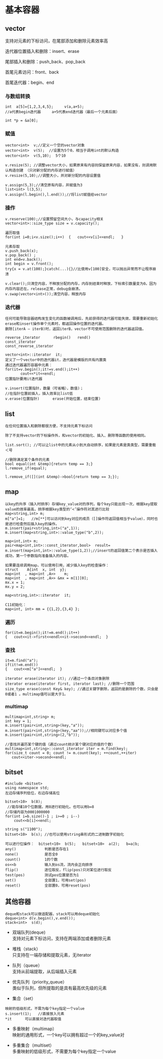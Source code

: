 # 基本容器

## vector

支持对元素的下标访问，在尾部添加和删除元素效率高

迭代器位置插入和删除：insert、erase  

尾部插入和删除：push_back、pop_back

首尾元素访问：front、back  

首尾迭代器：begin、end

### 与数组转换

```
int  a[5]={1,2,3,4,5};     v(a,a+5);
//a代表begin迭代器     a+5代表end迭代器（最后一个元素后面）

int *p = &a[0];
```

### 赋值

```
vector<int>  v;//定义一个空的vector对象
vector<int>  v(5);  //设置为5个0，相当于调用int的默认构造
vector<int>  v(5,10);  5个10   

v.resize(5); //调整vector大小，如果原来有内容则保留原来内容，如果没有，则调用默认构造创建 （只对新分配的内存进行赋值）
v.resize(5,10);//调整大小，并对新分配的内容设置值

v.assign(5,3);//清空原有内容，并赋值为3
list<int> l(3,5);
v.assign(l.begin(),l.end());//将list赋值给vector
```

### 操作

```
v.reserve(100);//设置预留空间大小，与capacity相关
vector<int>::size_type size = v.capacity();

遍历取值
for(int i=0;i<v.size();i++)  {   cout<<v[i]<<endl;   }

元素存取
v.push_back(x);
v.pop_back() ; 
int end=v.back();
int begin = v.front();
try{x = v.at(100);}catch(...){}//比使用v[100]安全，可以抛出异常而不让程序崩溃

v.clear();只清空内容，不释放分配的内存，内存到结束时释放，下标索引数量变为0。因为内存内容还在，release正常，debug会崩溃。
v.swap(vector<int>());清空内容，释放内存
```

### 迭代器

```
任何可能导致容器结构发生变化的函数被调用后，先前获得的迭代器可能失效，需要重新初始化
erase和insert操作单个元素时，都返回操作位置的迭代器。
删除[iterA – iterB)时，返回iterB，vector不可使用范围删除的迭代器返回值。

reverse_iterator      rbegin()   rend()
const_iterator
const_reverse_iterator

vector<int>::iterator  it;
定义了一个vector中的迭代器it，迭代器是模版的共有内置类
通过迭代器遍历容器中元素：
for(it=v.begin();it!=v.end();it++)
       cout<<*it<<endl;
位置指针要用it迭代器

v.insert(位置指针，数量（可省略），数值)；
//在指针位置前插入，插入效率比list低
v.erase(位置指针)      erase(开始位置，结束位置)
```

## list

```
在任何位置插入和删除都很方便，不支持元素下标访问

除了不支持vector的下标操作外，和vector的初始化、插入、删除等函数的使用相同。

list.sort(); //可以让list中的元素从小到大自动排序，如果是元素是类类型，需要重载＜号

//删除满足某个条件的元素
bool equal(int &temp){return temp == 3;}
l.remove_if(equal);

l.remove_if([](int &temp)->bool{return temp == 3;});
```

## map

```
以key的升序（插入时排序）存储key_value对的序列，每个key只能出现一次，根据key提取value的效率最高，排序根据key类型的‘<’操作符对其进行比较
map<string,int> m;
m["a"]=1;   //m[**]可以访问到key对应的成员（[]操作符返回值相当于value），同时也是进行检查然后插入key的操作。
m.insert(pair<string,int>("a",1));  
m.insert(map<string,int>::value_type("b",2));

map<int,int> m;
pair<map<int,int>::const_iterator,bool>  result= m.insert(map<int,int>::value_type(1,2));//insert的返回值第二个表示是否插入成功，第一个参数指向准备插入的内容。

如果要连续调用map，可以使用引用，减少插入key的检查操作：
struct    A{int  x, int  y};  
map<int  , map<int ,A>>    m;
map<int  , map<int ,A>> &mx = m[1][0];
mx.x = 1;
mx.y = 2;

map<string,int>::iterator  it;

C11初始化：
map<int, int> mm = {{1,2},{3,4} };
```

### 遍历

```
for(it=m.begin();it!=m.end();it++)
{   cout<<it->first<<endl<<it->second<<endl;  }

```


### 查找

```
it=m.find("a");
if(it!=m.end())
{   cout<<m["a"]<<endl;  }

iterator erase(iterator it); //通过一个条目对象删除 
iterator erase(iterator first, iterator last); //删除一个范围 
size_type erase(const Key& key); //通过关键字删除，返回的是删除的个数，只会是0或者1 。multimap值可以是大于1。
```

### multimap

```
multimap<int,string> m;
int key = 1;
m.insert(pair<int,string>(key,"a"));
m.insert(pair<int,string>(key,"aa"));//相同键可以对应多个值
m.insert(pair<int,string>(2,"b"));

//查找并遍历某个键的值（通过count统计某个键对应的值的个数）
multimap<int,string>::const_iterator iter = m.find(key);
for(size_t count = 0; count != m.count(key); ++count,++iter)
   cout<<iter->second<<endl;

```

## bitset

```
#include <bitset>
using namespace std;
左边存储序列低位，右边存储高位

bitset<10>  b(8);
 //能存储10个位数据，用8进行初始化。也可以用b=8
//存储内容为0001000000
for(int i=b.size()-1 ; i>=0 ; i--)
    cout<<b[i]<<endl;

string s("1100");
bitset<10>  b(s); //也可以使用string串形式的二进制数字初始化

可以进行位操作：  bitset<10>  b(5);   bitset<10>  a(2);   b=a|b;
any()             判断是否存在1
none()            是否全0
count()           1的个数
os<<b             输入到os流，流内会正向排序
flip()            逐位取反，flip(pos)只对某位进行取反
test(pos)         测试pos位置是否为1
set()             全部置1，可用set(pos)
reset()           全部置0，可用reset(pos)
```

## 其他容器

```
deque和stack可以做适配器，stack可以用deque初始化
deque<int> d(v.begin(),v.end());
stack<int>  s(d);
```

+ 双端队列(deque)  
支持对元素下标访问，支持在两端添加或者删除元素

+ 堆栈（stack）  
只支持在一端存储和提取元素，无iterator

+ 队列（queue）  
支持从前端提取，从后端插入元素

+ 优先队列（priority_queue）  
类似于队列，但所提取的是具有最高优先级的元素

+ 集合（set）

```
映射的低级形式，不需为每个key指定一个value
s.insert(1);   //直接放入元素
*it      可以直接对迭代器取值
```

+ 多重映射（multimap）  
映射的通用形式，一个key可以拥有超过一个的key_value对

+ 多重集合（multiset）  
多重映射的低级形式，不需要为每个key指定一个value
